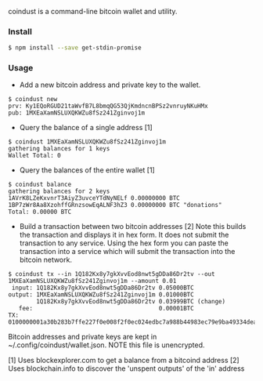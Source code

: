 coindust is a command-line bitcoin wallet and utility.

### Install

```sh
$ npm install --save get-stdin-promise
```

### Usage

* Add a new bitcoin address and private key to the wallet.
```
$ coindust new
prv: Ky1EQoRGUD21taWvfB7L8bmqQG53QjKmdncnBPSz2vnruyNKuHMx
pub: 1MXEaXamNSLUXQKWZu8fSz241Zginvoj1m
```

* Query the balance of a single address [1]
```
$ coindust 1MXEaXamNSLUXQKWZu8fSz241Zginvoj1m
gathering balances for 1 keys
Wallet Total: 0
```

* Query the balances of the entire wallet [1]

```
$ coindust balance
gathering balances for 2 keys
1AVrK8LZeKxvnrT3AiyZ3uvceYTdNyNELf 0.00000000 BTC
1BP7zWr8Aa8XzohffGRnzsowEqALNF3hZ3 0.00000000 BTC "donations"
Total: 0.00000 BTC

```

* Build a transaction between two bitcoin addresses [2]
Note this builds the transaction and displays it in hex form. It does
not submit the transaction to any service. Using the hex form you
can paste the transaction into a service which will submit the
transaction into the bitcoin network.
```
$ coindust tx --in 1Q182Kx8y7gkXvvEod8nwt5gDDa86Dr2tv --out 1MXEaXamNSLUXQKWZu8fSz241Zginvoj1m --amount 0.01
 input: 1Q182Kx8y7gkXvvEod8nwt5gDDa86Dr2tv 0.05000BTC
output: 1MXEaXamNSLUXQKWZu8fSz241Zginvoj1m 0.01000BTC
        1Q182Kx8y7gkXvvEod8nwt5gDDa86Dr2tv 0.03999BTC (change)
   fee:                                    0.00001BTC
TX:
0100000001a30b283b7ffe227f0e008f2f0ec024edbc7a988b44983ec79e9ba49334dea265d0e976502207e0dc9a53d4be...
```


Bitcoin addresses and private keys are kept in ~/.config/coindust/wallet.json. NOTE this file is unencrypted.

[1] Uses blockexplorer.com to get a balance from a bitcoind address
[2] Uses blockchain.info to discover the 'unspent outputs' of the 'in' address

